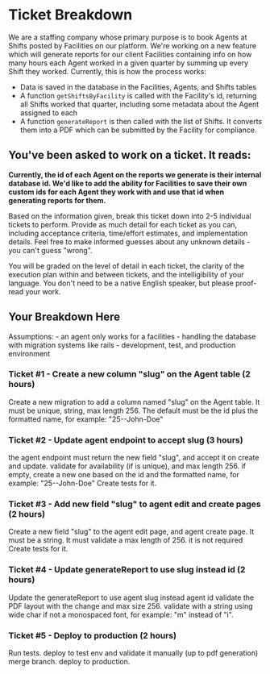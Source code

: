 # Ticket Breakdown
We are a staffing company whose primary purpose is to book Agents at Shifts posted by Facilities on our platform. We're working on a new feature which will generate reports for our client Facilities containing info on how many hours each Agent worked in a given quarter by summing up every Shift they worked. Currently, this is how the process works:

- Data is saved in the database in the Facilities, Agents, and Shifts tables
- A function `getShiftsByFacility` is called with the Facility's id, returning all Shifts worked that quarter, including some metadata about the Agent assigned to each
- A function `generateReport` is then called with the list of Shifts. It converts them into a PDF which can be submitted by the Facility for compliance.

## You've been asked to work on a ticket. It reads:

**Currently, the id of each Agent on the reports we generate is their internal database id. We'd like to add the ability for Facilities to save their own custom ids for each Agent they work with and use that id when generating reports for them.**


Based on the information given, break this ticket down into 2-5 individual tickets to perform. Provide as much detail for each ticket as you can, including acceptance criteria, time/effort estimates, and implementation details. Feel free to make informed guesses about any unknown details - you can't guess "wrong".


You will be graded on the level of detail in each ticket, the clarity of the execution plan within and between tickets, and the intelligibility of your language. You don't need to be a native English speaker, but please proof-read your work.

## Your Breakdown Here


Assumptions:
    - an agent only works for a facilities
    - handling the database with migration systems like rails
    - development, test, and production environment


### Ticket #1 - Create a new column "slug" on the Agent table (2 hours)
Create a new migration to add a column named "slug" on the Agent table.
It must be unique, string, max length 256.
The default must be the id plus the formatted name, for example: "25--John-Doe"


### Ticket #2 - Update agent endpoint to accept slug (3 hours)
the agent endpoint must return the new field "slug", and accept it on create and update.
validate for availability (if is unique), and max length 256.
if empty, create a new one based on the id and the formatted name, for example: "25--John-Doe"
Create tests for it.


### Ticket #3 - Add new field "slug" to agent edit and create pages (2 hours)
Create a new field "slug" to the agent edit page, and agent create page.
It must be a string.
It must validate a max length of 256.
it is not required
Create tests for it.


### Ticket #4 - Update generateReport to use slug instead id (2 hours)
Update the generateReport to use agent slug instead agent id
validate the PDF layout with the change and max size 256.
validate with a string using wide char if not a monospaced font, for example: "m" instead of "i".

### Ticket #5 - Deploy to production (2 hours)
Run tests.
deploy to test env and validate it manually (up to pdf generation)
merge branch.
deploy to production.
